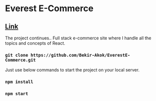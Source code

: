 # Everest E-Commerce
## <a href="https://everest-e-commerce.vercel.app/" target="_blank">Link</a>

The project continues..
Full stack e-commerce site where I handle all the topics and concepts of React.

### `git clone https://github.com/Bekir-Akok/EverestE-Commerce.git`
Just use below commands to start the project on your local server.

### `npm install`
### `npm start`


